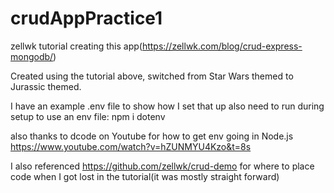 # crudAppPractice1
zellwk tutorial creating this app(https://zellwk.com/blog/crud-express-mongodb/)

Created using the tutorial above, switched from Star Wars themed to Jurassic themed.

I have an example .env file to show how I set that up
also need to run during setup to use an env file: npm i dotenv 

also thanks to dcode on Youtube for how to get env going in Node.js
https://www.youtube.com/watch?v=hZUNMYU4Kzo&t=8s

I also referenced https://github.com/zellwk/crud-demo for where to place code when I got lost in the tutorial(it was mostly straight forward)
